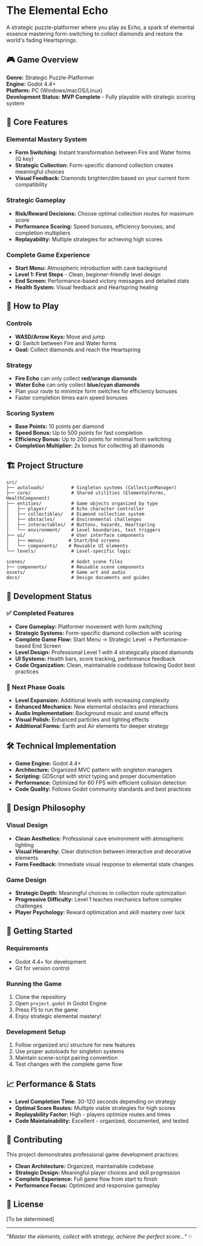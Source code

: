 # The Elemental Echo

A strategic puzzle-platformer where you play as Echo, a spark of elemental essence mastering form-switching to collect diamonds and restore the world's fading Heartsprings.

## 🎮 Game Overview

**Genre:** Strategic Puzzle-Platformer  
**Engine:** Godot 4.4+  
**Platform:** PC (Windows/macOS/Linux)  
**Development Status:** **MVP Complete** - Fully playable with strategic scoring system  

## 🌟 Core Features

### **Elemental Mastery System**
- **Form Switching:** Instant transformation between Fire and Water forms (Q key)
- **Strategic Collection:** Form-specific diamond collection creates meaningful choices
- **Visual Feedback:** Diamonds brighten/dim based on your current form compatibility

### **Strategic Gameplay**
- **Risk/Reward Decisions:** Choose optimal collection routes for maximum score
- **Performance Scoring:** Speed bonuses, efficiency bonuses, and completion multipliers
- **Replayability:** Multiple strategies for achieving high scores

### **Complete Game Experience**
- **Start Menu:** Atmospheric introduction with cave background
- **Level 1: First Steps** - Clean, beginner-friendly level design
- **End Screen:** Performance-based victory messages and detailed stats
- **Health System:** Visual feedback and Heartspring healing

## 🎯 How to Play

### **Controls**
- **WASD/Arrow Keys:** Move and jump
- **Q:** Switch between Fire and Water forms
- **Goal:** Collect diamonds and reach the Heartspring

### **Strategy**
- **Fire Echo** can only collect **red/orange diamonds**
- **Water Echo** can only collect **blue/cyan diamonds**  
- Plan your route to minimize form switches for efficiency bonuses
- Faster completion times earn speed bonuses

### **Scoring System**
- **Base Points:** 10 points per diamond
- **Speed Bonus:** Up to 500 points for fast completion
- **Efficiency Bonus:** Up to 200 points for minimal form switching
- **Completion Multiplier:** 2x bonus for collecting all diamonds

## 🏗️ Project Structure

```
src/
├── autoloads/          # Singleton systems (CollectionManager)
├── core/               # Shared utilities (ElementalForms, HealthComponent)
├── entities/           # Game objects organized by type
│   ├── player/         # Echo character controller
│   ├── collectibles/   # Diamond collection system
│   ├── obstacles/      # Environmental challenges
│   ├── interactables/  # Buttons, hazards, Heartspring
│   └── environment/    # Level boundaries, text triggers
├── ui/                 # User interface components
│   ├── menus/         # Start/End screens
│   └── components/    # Reusable UI elements
└── levels/             # Level-specific logic

scenes/                 # Godot scene files
├── components/         # Reusable scene components
assets/                 # Game art and audio
docs/                   # Design documents and guides
```

## 🚀 Development Status

### ✅ **Completed Features**
- **Core Gameplay:** Platformer movement with form switching
- **Strategic Systems:** Form-specific diamond collection with scoring
- **Complete Game Flow:** Start Menu → Strategic Level → Performance-based End Screen
- **Level Design:** Professional Level 1 with 4 strategically placed diamonds
- **UI Systems:** Health bars, score tracking, performance feedback
- **Code Organization:** Clean, maintainable codebase following Godot best practices

### 🎯 **Next Phase Goals**
- **Level Expansion:** Additional levels with increasing complexity
- **Enhanced Mechanics:** New elemental obstacles and interactions
- **Audio Implementation:** Background music and sound effects
- **Visual Polish:** Enhanced particles and lighting effects
- **Additional Forms:** Earth and Air elements for deeper strategy

## 🛠️ Technical Implementation

- **Game Engine:** Godot 4.4+
- **Architecture:** Organized MVC pattern with singleton managers
- **Scripting:** GDScript with strict typing and proper documentation
- **Performance:** Optimized for 60 FPS with efficient collision detection
- **Code Quality:** Follows Godot community standards and best practices

## 🎨 Design Philosophy

### **Visual Design**
- **Clean Aesthetics:** Professional cave environment with atmospheric lighting
- **Visual Hierarchy:** Clear distinction between interactive and decorative elements
- **Form Feedback:** Immediate visual response to elemental state changes

### **Game Design**
- **Strategic Depth:** Meaningful choices in collection route optimization
- **Progressive Difficulty:** Level 1 teaches mechanics before complex challenges
- **Player Psychology:** Reward optimization and skill mastery over luck

## 🚀 Getting Started

### **Requirements**
- Godot 4.4+ for development
- Git for version control

### **Running the Game**
1. Clone the repository
2. Open `project.godot` in Godot Engine
3. Press F5 to run the game
4. Enjoy strategic elemental mastery!

### **Development Setup**
1. Follow organized src/ structure for new features
2. Use proper autoloads for singleton systems
3. Maintain scene-script pairing convention
4. Test changes with the complete game flow

## 📈 Performance & Stats

- **Level Completion Time:** 30-120 seconds depending on strategy
- **Optimal Score Routes:** Multiple viable strategies for high scores
- **Replayability Factor:** High - players optimize routes and times
- **Code Maintainability:** Excellent - organized, documented, and tested

## 🤝 Contributing

This project demonstrates professional game development practices:
- **Clean Architecture:** Organized, maintainable codebase
- **Strategic Design:** Meaningful player choices and skill progression  
- **Complete Experience:** Full game flow from start to finish
- **Performance Focus:** Optimized and responsive gameplay

## 📄 License

[To be determined]

---

*"Master the elements, collect with strategy, achieve the perfect score..."* ✨ 